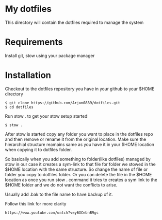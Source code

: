 # My dotfiles

This directory will contain the dotfiles required to manage the system

# Requirements

Install git, stow using your package manager

# Installation

Checkout to the dotfiles repository you have in your github to your $HOME directory


```
$ git clone https://github.com/Arjun0889/dotfiles.git
$ cd dotfiles
```

Run stow . to get your stow setup started

```
$ stow .
```
After stow is started copy any folder you want to place in the dotfiles repo and then remove or rename it from the original location. Make sure the hierarchial structure reamains same as you have it in your $HOME location when copying it to dotfiles folder.

So basically when you add something to folder(like dotfiles) managed by stow in our case it creates a sym-link to that file for folder we stowed in the $HOME location with the same structure. So change the name of file or folder you copy to dotfiles folder. Or you can delete the file in the $HOME location as once you run stow . command it tries to creates a sym link to the $HOME folder and we do not want the conflicts to arise.

Usually add .bak to the file name to have backup of it.

Follow this link for more clarity

```
https://www.youtube.com/watch?v=y6XCebnB9gs
```
